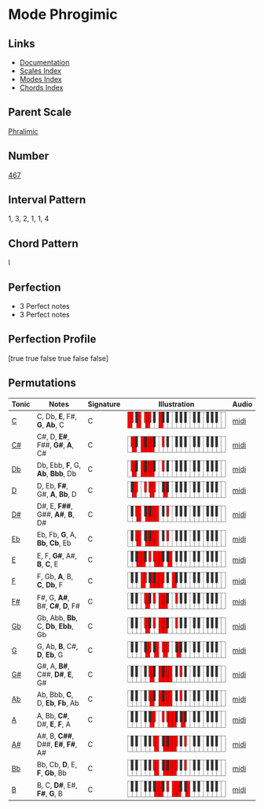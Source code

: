 # Mode Phrogimic

## Links

- [Documentation](README.md)
- [Scales Index](Scales.md)
- [Modes Index](Modes.md)
- [Chords Index](Chords.md)

## Parent Scale

[Phralimic](ScalePhralimic.md)

## Number

[467](https://ianring.com/musictheory/scales/467)

## Interval Pattern

1, 3, 2, 1, 1, 4

## Chord Pattern

I

## Perfection

- 3 Perfect notes
- 3 Perfect notes

## Perfection Profile

[true true false true false false]

## Permutations

| Tonic | Notes | Signature | Illustration | Audio |
|-------|-------|-----------|--------------|-------|
| [C](ModeCNaturalPhrogimic.md) | C, Db, **E**, F#, **G**, **Ab**, C | C | ![CNaturalPhrogimic](ModeCNaturalPhrogimic.png) | [midi](https://github.com/edipermadi/music/blob/main/docs/ModeCNaturalPhrogimic.mid?raw=true) |
| [C#](ModeCSharpPhrogimic.md) | C#, D, **E#**, F##, **G#**, **A**, C# | C | ![CSharpPhrogimic](ModeCSharpPhrogimic.png) | [midi](https://github.com/edipermadi/music/blob/main/docs/ModeCSharpPhrogimic.mid?raw=true) |
| [Db](ModeDFlatPhrogimic.md) | Db, Ebb, **F**, G, **Ab**, **Bbb**, Db | C | ![DFlatPhrogimic](ModeDFlatPhrogimic.png) | [midi](https://github.com/edipermadi/music/blob/main/docs/ModeDFlatPhrogimic.mid?raw=true) |
| [D](ModeDNaturalPhrogimic.md) | D, Eb, **F#**, G#, **A**, **Bb**, D | C | ![DNaturalPhrogimic](ModeDNaturalPhrogimic.png) | [midi](https://github.com/edipermadi/music/blob/main/docs/ModeDNaturalPhrogimic.mid?raw=true) |
| [D#](ModeDSharpPhrogimic.md) | D#, E, **F##**, G##, **A#**, **B**, D# | C | ![DSharpPhrogimic](ModeDSharpPhrogimic.png) | [midi](https://github.com/edipermadi/music/blob/main/docs/ModeDSharpPhrogimic.mid?raw=true) |
| [Eb](ModeEFlatPhrogimic.md) | Eb, Fb, **G**, A, **Bb**, **Cb**, Eb | C | ![EFlatPhrogimic](ModeEFlatPhrogimic.png) | [midi](https://github.com/edipermadi/music/blob/main/docs/ModeEFlatPhrogimic.mid?raw=true) |
| [E](ModeENaturalPhrogimic.md) | E, F, **G#**, A#, **B**, **C**, E | C | ![ENaturalPhrogimic](ModeENaturalPhrogimic.png) | [midi](https://github.com/edipermadi/music/blob/main/docs/ModeENaturalPhrogimic.mid?raw=true) |
| [F](ModeFNaturalPhrogimic.md) | F, Gb, **A**, B, **C**, **Db**, F | C | ![FNaturalPhrogimic](ModeFNaturalPhrogimic.png) | [midi](https://github.com/edipermadi/music/blob/main/docs/ModeFNaturalPhrogimic.mid?raw=true) |
| [F#](ModeFSharpPhrogimic.md) | F#, G, **A#**, B#, **C#**, **D**, F# | C | ![FSharpPhrogimic](ModeFSharpPhrogimic.png) | [midi](https://github.com/edipermadi/music/blob/main/docs/ModeFSharpPhrogimic.mid?raw=true) |
| [Gb](ModeGFlatPhrogimic.md) | Gb, Abb, **Bb**, C, **Db**, **Ebb**, Gb | C | ![GFlatPhrogimic](ModeGFlatPhrogimic.png) | [midi](https://github.com/edipermadi/music/blob/main/docs/ModeGFlatPhrogimic.mid?raw=true) |
| [G](ModeGNaturalPhrogimic.md) | G, Ab, **B**, C#, **D**, **Eb**, G | C | ![GNaturalPhrogimic](ModeGNaturalPhrogimic.png) | [midi](https://github.com/edipermadi/music/blob/main/docs/ModeGNaturalPhrogimic.mid?raw=true) |
| [G#](ModeGSharpPhrogimic.md) | G#, A, **B#**, C##, **D#**, **E**, G# | C | ![GSharpPhrogimic](ModeGSharpPhrogimic.png) | [midi](https://github.com/edipermadi/music/blob/main/docs/ModeGSharpPhrogimic.mid?raw=true) |
| [Ab](ModeAFlatPhrogimic.md) | Ab, Bbb, **C**, D, **Eb**, **Fb**, Ab | C | ![AFlatPhrogimic](ModeAFlatPhrogimic.png) | [midi](https://github.com/edipermadi/music/blob/main/docs/ModeAFlatPhrogimic.mid?raw=true) |
| [A](ModeANaturalPhrogimic.md) | A, Bb, **C#**, D#, **E**, **F**, A | C | ![ANaturalPhrogimic](ModeANaturalPhrogimic.png) | [midi](https://github.com/edipermadi/music/blob/main/docs/ModeANaturalPhrogimic.mid?raw=true) |
| [A#](ModeASharpPhrogimic.md) | A#, B, **C##**, D##, **E#**, **F#**, A# | C | ![ASharpPhrogimic](ModeASharpPhrogimic.png) | [midi](https://github.com/edipermadi/music/blob/main/docs/ModeASharpPhrogimic.mid?raw=true) |
| [Bb](ModeBFlatPhrogimic.md) | Bb, Cb, **D**, E, **F**, **Gb**, Bb | C | ![BFlatPhrogimic](ModeBFlatPhrogimic.png) | [midi](https://github.com/edipermadi/music/blob/main/docs/ModeBFlatPhrogimic.mid?raw=true) |
| [B](ModeBNaturalPhrogimic.md) | B, C, **D#**, E#, **F#**, **G**, B | C | ![BNaturalPhrogimic](ModeBNaturalPhrogimic.png) | [midi](https://github.com/edipermadi/music/blob/main/docs/ModeBNaturalPhrogimic.mid?raw=true) |
